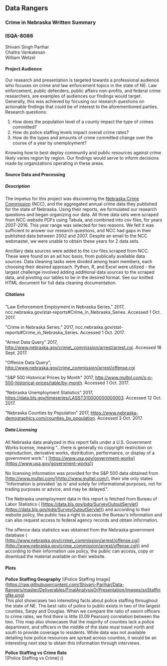 ## Data Rangers
### Crime in Nebraska Written Summary
### ISQA-8086
Shivani Singh Parihar  
Chaitra Venkatesan  
William Wetzel

#### Project Audience

Our research and presentation is targeted towards a professional audience who focuses on crime and law enforcement topics in the state of NE. Law enforcement, public defenders, public affairs non-profits, and federal crime researchers, are examples of audiences our findings would target. Generally, this was achieved by focusing our research questions on actionable findings that could be of interest to the aforementioned parties. Research questions:  

1. How does the population level of a county impact the type of crimes committed?
2. How do police staffing levels impact overall crime rates?
3. How do the types and amounts of crime committed change over the course of a year by unemployment?  

Knowing how to best deploy community and public resources against crime likely varies region by region. Our findings would serve to inform decisions made by organizations operating in these areas.  

#### Source Data and Processing

##### Description

The impetus for this project was discovering the [Nebraska Crime Commission](http://www.nebraska.gov) (NCC), and the aggregated annual crime data they published for the state of Nebraska. Using their reports, we formulated our research questions and began organizing our data. All three data sets were scraped from NCC website PDFs using Tabula, and combined into csv files, for years 2007-2016. This year range was selected for two reasons. We felt it was sufficient to answer our research questions, and NCC had gaps in their published data between 2002 and 2007. Despite an email to the NCC webmaster, we were unable to obtain these years for 2 data sets.  

Ancillary data sources were added to the csv files scraped from NCC. These were found on an ad hoc basis, from publically available data sources. Data cleaning tasks were divided among team members, each choosing their desired approach. Python, R, and Excel were utilized - the largest challenge involved adding additional data sources to the scraped data, and pivoting our tables to be in the desired format. See our knitted HTML document for full data cleaning documentation.  

##### Citations

"Law Enforcement Employment in Nebraska Series." 2017, ncc.nebraska.gov/stat-reports#Crime_in_Nebraska_Series. Accessed 1 Oct. 2017.

"Crime in Nebraska Series." 2017, ncc.nebraska.gov/stat-reports#Crime_in_Nebraska_Series. Accessed 1 Oct. 2017.

"Arrest Data Query" 2017, http://www.nebraska.gov/crime\_commission/arrest/arrest.cgi. Accessed 18 Sept. 2017.

"Offence Data Query", http://www.nebraska.gov/crime_commission/arrest/offense.cgi

"S&P 500 Historical Prices by Month" 2017, http://www.multpl.com/s-p-500-historical-prices/table/by-month. Accessed 1 Oct. 2017.  

"Nebraska Unemployment Statistics" 2017, https://data.bls.gov/timeseries/LASST310000000000003. Accessed 12 Oct. 2017.  

"Nebraska Counties by Population" 2017, https://www.nebraska-demographics.com/counties_by_population. Accessed 3 Oct. 2017.



##### Data Licensing

All Nebraska data analyzed in this report falls under a U.S. Government Works license, meaning &quot;...there is generally no copyright restriction on reproduction, derivative works, distribution, performance, or display of a government work.&quot; ( [https://www.usa.gov/government-works](https://www.usa.gov/government-works))

No licensing information was provided for the S&amp;P 500 data obtained from [http://www.multpl.com/](http://www.multpl.com/), their site only states &quot;Information is provided &#39;as is&#39; and solely for informational purposes, not for trading purposes or advice, and may be delayed.&quot;.

The Nebraska unemployment data in this report is fetched from Bureau of Labor Statistics ( [https://data.bls.gov/pdq/SurveyOutputServlet](https://data.bls.gov/pdq/SurveyOutputServlet)) and according to their website policy, the public has a right to access the Bureau&#39;s information and can also request access to federal agency records and obtain information.

The offence data statistics was obtained from the Nebraska government database ( [http://www.nebraska.gov/crime\_commission/arrest/offense.cgi](http://www.nebraska.gov/crime_commission/arrest/offense.cgi)) and according to their information use policy, the public can access, copy or download the material available on their website.

#### Plots  
**Police Staffing Geography** 
![Police Staffing Image]
(https://raw.githubusercontent.com/Shivani-Parihar/Data-Rangers/master/Deliverables/FinalAnalysisOrPresentation/images/soStaffingNe.png)  
This plot showcases two interesting facts about police staffing throughout the state of NE. The best ratio of police to public exists in two of the largest counties, Sarpy and Douglas. When we compare the ratio of sworn officers to crime rates, we find there is little (0.09 Pearson) correlation between the two. This map also showcases that the majority of counties lack a police department, and officers in the middle of the state must travel north and south to provide coverage to residents. While data was not available detailing how police resources are spread across counties, it would be an interesting next step to obtain this information through interviews.  

**Police Staffing vs Crime Rate**  
![Police Staffing vs Crime]
()


